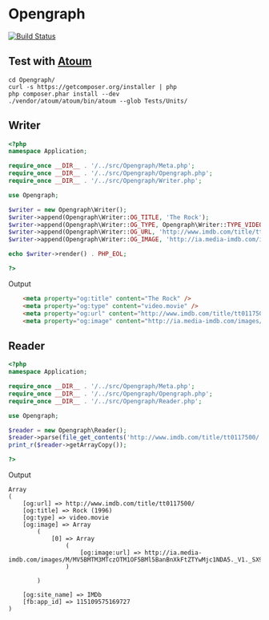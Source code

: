 # Opengraph

[![Build Status](https://secure.travis-ci.org/euskadi31/Opengraph.png)](http://travis-ci.org/euskadi31/Opengraph)

## Test with [Atoum](https://github.com/atoum/atoum)

	cd Opengraph/
    curl -s https://getcomposer.org/installer | php
    php composer.phar install --dev
	./vendor/atoum/atoum/bin/atoum --glob Tests/Units/


## Writer

``` php
<?php
namespace Application;

require_once __DIR__ . '/../src/Opengraph/Meta.php';
require_once __DIR__ . '/../src/Opengraph/Opengraph.php';
require_once __DIR__ . '/../src/Opengraph/Writer.php';

use Opengraph;

$writer = new Opengraph\Writer();
$writer->append(Opengraph\Writer::OG_TITLE, 'The Rock');
$writer->append(Opengraph\Writer::OG_TYPE, Opengraph\Writer::TYPE_VIDEO_MOVIE);
$writer->append(Opengraph\Writer::OG_URL, 'http://www.imdb.com/title/tt0117500/');
$writer->append(Opengraph\Writer::OG_IMAGE, 'http://ia.media-imdb.com/images/rock.jpg');

echo $writer->render() . PHP_EOL;

?>
```

Output

``` html
    <meta property="og:title" content="The Rock" />
    <meta property="og:type" content="video.movie" />
    <meta property="og:url" content="http://www.imdb.com/title/tt0117500/" />
    <meta property="og:image" content="http://ia.media-imdb.com/images/rock.jpg" />
```

## Reader

``` php
<?php
namespace Application;

require_once __DIR__ . '/../src/Opengraph/Meta.php';
require_once __DIR__ . '/../src/Opengraph/Opengraph.php';
require_once __DIR__ . '/../src/Opengraph/Reader.php';

use Opengraph;

$reader = new Opengraph\Reader();
$reader->parse(file_get_contents('http://www.imdb.com/title/tt0117500/'));
print_r($reader->getArrayCopy());

?>
```

Output

    Array
    (
        [og:url] => http://www.imdb.com/title/tt0117500/
        [og:title] => Rock (1996)
        [og:type] => video.movie
        [og:image] => Array
            (
                [0] => Array
                    (
                        [og:image:url] => http://ia.media-imdb.com/images/M/MV5BMTM3MTczOTM1OF5BMl5BanBnXkFtZTYwMjc1NDA5._V1._SX98_SY140_.jpg
                    )

            )

        [og:site_name] => IMDb
        [fb:app_id] => 115109575169727
    )
